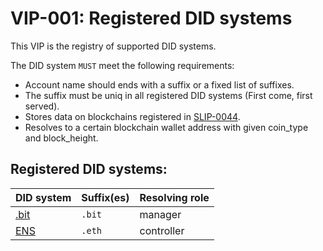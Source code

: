 # VIP-001: Registered DID systems

This VIP is the registry of supported DID systems.

The DID system `MUST` meet the following requirements:

- Account name should ends with a suffix or a fixed list of suffixes.
- The suffix must be uniq in all registered DID systems (First come, first served).
- Stores data on blockchains registered in [SLIP-0044](https://github.com/satoshilabs/slips/blob/master/slip-0044.md).
- Resolves to a certain blockchain wallet address with given coin_type and block_height.

## Registered DID systems:

| DID system                 | Suffix(es) | Resolving role |
| :------------------------- | :--------- | -------------- |
| [.bit](http://did.id/)     | `.bit`     | manager        |
| [ENS](http://ens.domains/) | `.eth`     | controller     |
